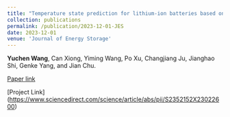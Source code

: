 ```yaml
---
title: "Temperature state prediction for lithium-ion batteries based on improved physics informed neural networks"
collection: publications
permalink: /publication/2023-12-01-JES
date: 2023-12-01
venue: 'Journal of Energy Storage'
---
```

**Yuchen Wang**, Can Xiong, Yiming Wang, Po Xu, Changjiang Ju, Jianghao Shi, Genke Yang, and Jian Chu.

[Paper link](https://www.sciencedirect.com/science/article/abs/pii/S2352152X23022600)

[Project Link] (https://www.sciencedirect.com/science/article/abs/pii/S2352152X23022600)
